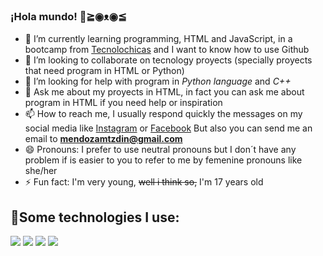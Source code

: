 ### ¡Hola mundo! 👋≧◉ᴥ◉≦

- 🌱 I’m currently learning programming, HTML and JavaScript, in a bootcamp from [Tecnolochicas](https://tecnolochicas.mx/) and I want to know how to use Github
- 👯 I’m looking to collaborate on tecnology proyects (specially proyects that need program in HTML or Python)
- 🤔 I’m looking for help with program in *Python language* and *C++*
- 💬 Ask me about my proyects in HTML, in fact you can ask me about program in HTML if you need help or inspiration 
- 📫 How to reach me, I usually respond quickly the messages on my social media like [Instagram](https://www.instagram.com/notifications/) or [Facebook](https://www.facebook.com/) But also you can send me an email to **mendozamtzdin@gmail.com** 
- 😄 Pronouns: I prefer to use neutral pronouns but I don´t have any problem if is easier to you to refer to me by femenine pronouns like she/her 
- ⚡ Fun fact: I'm very young, ~~well i think so,~~ I'm 17 years old 

## 🎇Some technologies I use: 

<img src="https://img.shields.io/badge/HTML5-E34F26?style=for-the-badge&logo=html5&logoColor=white"/> <img src="https://img.shields.io/badge/CSS3-1572B6?style=for-the-badge&logo=css3&logoColor=white"/> <img src="https://img.shields.io/badge/JavaScript-323330?style=for-the-badge&logo=javascript&logoColor=F7DF1E"/> <img src="https://img.shields.io/badge/GitHub-100000?style=for-the-badge&logo=github&logoColor=white"/>
